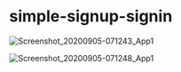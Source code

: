 # simple-signup-signin
![Screenshot_20200905-071243_App1](https://user-images.githubusercontent.com/63237476/92320733-42e8c600-f02c-11ea-9fbb-b054a4b60390.jpg)

![Screenshot_20200905-071248_App1](https://user-images.githubusercontent.com/63237476/92320732-3cf2e500-f02c-11ea-9791-0f48d68459e2.jpg)

